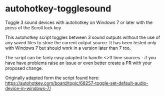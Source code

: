 # autohotkey-togglesound
Toggle 3 sound devices with autohotkey on Windows 7 or later with the press of the Scroll lock key

This autohotkey script toggles between 3 sound outputs without the use of any saved files to store the current output source. It has been tested only with Windows 7 but should work in a version later than 7 too.

The script can be fairly easy adapted to handle <>3 time sources - if you have have problems raise an issue or even better create a PR with your proposed change.

Originally adapted form the script found here: https://autohotkey.com/board/topic/68257-toggle-set-default-audio-device-in-windows-7/
